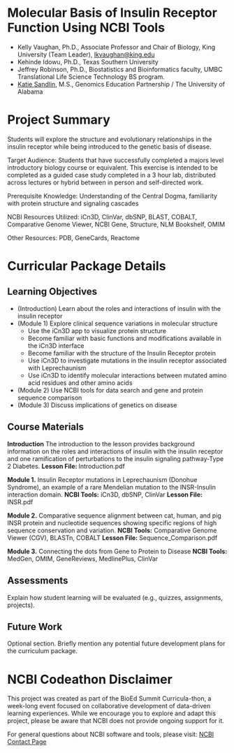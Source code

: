 # Molecular Basis of Insulin Receptor Function Using NCBI Tools

- Kelly Vaughan, Ph.D., Associate Professor and Chair of Biology, King University (Team Leader), lkvaughan@king.edu
- Kehinde Idowu, Ph.D., Texas Southern University
- Jeffrey Robinson, Ph.D., Biostatistics and Bioinformatics faculty, UMBC Translational Life Science Technology BS program.
- [Katie Sandlin](https://www.linkedin.com/in/kmsandlin/), M.S., Genomics Education Partnership / The University of Alabama

# Project Summary

Students will explore the structure and evolutionary relationships in the insulin receptor while being introduced to the genetic basis of disease.

Target Audience: Students that have successfully completed a majors level introductory biology course or equivalent. This exercise is intended to be completed as a guided case study completed in a 3 hour lab, distributed across lectures or hybrid between in person and self-directed work. 

Prerequisite Knowledge: Understanding of the Central Dogma, familiarity with protein structure and signaling cascades

NCBI Resources Utilized: iCn3D, ClinVar, dbSNP, BLAST, COBALT, Comparative Genome Viewer, NCBI Gene, Structure, NLM Bookshelf, OMIM

Other Resources: PDB, GeneCards, Reactome

# Curricular Package Details

## Learning Objectives
- (Introduction) Learn about the roles and interactions of insulin with the insulin receptor
- (Module 1) Explore clinical sequence variations in molecular structure
  - Use the iCn3D app to visualize protein structure
  - Become familiar with basic functions and modifications available in the iCn3D interface
  - Become familiar with the structure of the Insulin Receptor protein
  - Use iCn3D to investigate mutations in the insulin receptor associated with Leprechaunism
  - Use iCn3D to identify molecular interactions between mutated amino acid residues and other amino acids
- (Module 2) Use NCBI tools for data search and gene and protein sequence comparison
- (Module 3) Discuss implications of genetics on disease 

## Course Materials
<strong>Introduction</strong> The introduction to the lesson provides background information on the roles and interactions of insulin with the insulin receptor and one ramification of perturbations to the insulin signaling pathway-Type 2 Diabetes. 
<strong>Lesson File: </strong>Introduction.pdf

<strong>Module 1.</strong> Insulin Receptor mutations in Leprechaunism (Donohue Syndrome), an example of a rare Mendelian mutation to the INSR-Insulin interaction domain.
<strong>NCBI Tools:</strong> iCn3D, dbSNP, ClinVar
<strong>Lesson File: </strong>INSR.pdf

<strong>Module 2.</strong> Comparative sequence alignment between cat, human, and pig INSR protein and nucleotide sequences showing specific regions of high sequence conservation and variation. 
<strong>NCBI Tools:</strong> Comparative Genome Viewer (CGV), BLASTn, COBALT 
<strong>Lesson File: </strong>Sequence_Comparison.pdf

<strong>Module 3.</strong>  Connecting the dots from Gene to Protein to Disease
<strong>NCBI Tools:</strong> MedGen, OMIM, GeneReviews, MedlinePlus, ClinVar


## Assessments
Explain how student learning will be evaluated (e.g., quizzes, assignments, projects).

## Future Work
Optional section. Briefly mention any potential future development plans for the curriculum package.

# NCBI Codeathon Disclaimer
This project was created as part of the BioEd Summit Curricula-thon, a week-long event focused on collaborative development of data-driven learning experiences. While we encourage you to explore and adapt this project, please be aware that NCBI does not provide ongoing support for it.

For general questions about NCBI software and tools, please visit: [NCBI Contact Page](https://www.ncbi.nlm.nih.gov/home/about/contact/)

